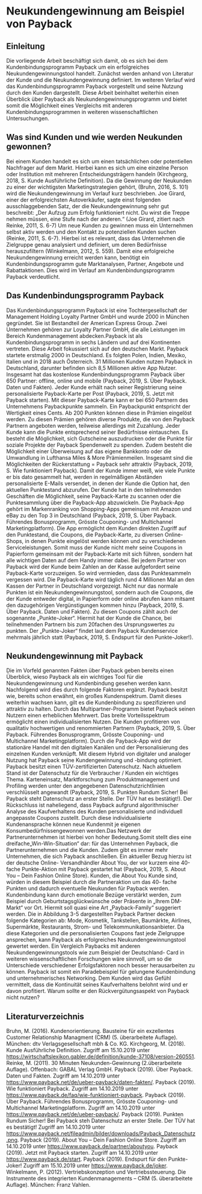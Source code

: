 # Neukundengewinnung am Beispiel von Payback 

## Einleitung

Die vorliegende Arbeit beschäftigt sich damit, ob es sich bei dem Kundenbindungsprogramm Payback um ein erfolgreiches Neukundengewinnungstool handelt. Zunächst werden anhand von Literatur der Kunde und die Neukundengewinnung definiert. Im weiteren Verlauf wird das Kundenbindungsprogramm Payback vorgestellt und seine Nutzung durch den Kunden dargestellt. Diese Arbeit beinhaltet weiterhin einen Überblick über Payback als Neukundengewinnungsprogramm und bietet somit die Möglichkeit eines Vergleichs mit anderen Kundenbindungsprogrammen in weiteren wissenschaftlichen Untersuchungen.

## Was sind Kunden und wie werden Neukunden gewonnen?

Bei einem Kunden handelt es sich um einen tatsächlichen oder potentiellen Nachfrager auf dem Markt. Hierbei kann es sich um eine einzelne Person oder Institution mit mehreren Entscheidungsträgern handeln (Kirchgeorg, 2018, S. Kunde Ausführliche Definition). Da die Gewinnung der Neukunden zu einer der wichtigsten Marketingstrategien gehört, (Bruhn, 2016, S. 101) wird die Neukundengewinnung im Verlauf kurz beschrieben.
Joe Girard, einer der erfolgreichsten Autoverkäufer, sagte einst folgenden ausschlaggebenden Satz, der die Neukundengewinnung sehr gut beschreibt:
„Der Aufzug zum Erfolg funktioniert nicht. Du wirst die Treppe nehmen müssen, eine Stufe nach der anderen.“ (Joe Girard, zitiert nach Reinke, 2011, S. 6-7)
Um neue Kunden zu gewinnen muss ein Unternehmen selbst aktiv werden und den Kontakt zu potenziellen Kunden suchen (Reinke, 2011, S. 6-7). Hierbei ist es relevant, dass das Unternehmen die Zielgruppe genau analysiert und definiert, um deren Bedürfnisse herauszufiltern (Winkelmann, 2012, S. 559). Damit eine erfolgreiche Neukundengewinnung erreicht werden kann, benötigt ein Kundenbindungsprogramm gute Marktanalysen, Partner, Angebote und Rabattaktionen. Dies wird im Verlauf am Kundenbindungsprogramm Payback verdeutlicht.

## Das Kundenbindungsprogramm Payback

Das Kundenbindungsprogramm Payback ist eine Tochtergesellschaft der Management Holding Loyalty Partner GmbH und wurde 2000 in München gegründet. Sie ist Bestandteil der American Express Group. Zwei Unternehmen gehören zur Loyalty Partner GmbH, die alle Leistungen im Bereich Kundenmanagement abdecken.Payback ist als Kundenbindungsprogramm in sechs Ländern und auf drei Kontinenten vertreten. Diese Arbeit fokussiert sich auf den deutschen Markt. Payback startete erstmalig 2000 in Deutschland. Es folgten Polen, Indien, Mexiko, Italien und in 2018 auch Österreich. 31 Millionen Kunden nutzen Payback in Deutschland, darunter befinden sich 8,5 Millionen aktive App Nutzer. Insgesamt hat das kostenlose Kundenbindungsprogramm Payback über 650 Partner: offline, online und mobile (Payback, 2019, S. Über Payback. Daten und Fakten).
Jeder Kunde erhält nach seiner Registrierung seine personalisierte Payback-Karte per Post (Payback, 2019, S. Jetzt mit Payback starten). Mit dieser Payback-Karte kann er bei 650 Partnern des Unternehmens Paybackpunkte sammeln. Ein Paybackpunkt entspricht der Wertigkeit eines Cents. Ab 200 Punkten können diese in Prämien eingelöst werden. Zu diesen Prämien gehören diverse Produkte, die von den Payback Partnern angeboten werden, teilweise allerdings mit Zuzahlung. Jeder Kunde kann die Punkte entsprechend seiner Bedürfnisse eintauschen. Es besteht die Möglichkeit, sich Gutscheine auszudrucken oder die Punkte für soziale Projekte der Payback Spendenwelt zu spenden. Zudem besteht die Möglichkeit einer Überweisung auf das eigene Bankkonto oder die Umwandlung in Lufthansa Miles & More Prämienmeilen. Insgesamt sind die Möglichkeiten der Rückerstattung = Payback sehr attraktiv (Payback, 2019, S. Wie funktioniert Payback).
Damit der Kunde immer weiß, wie viele Punkte er bis dato gesammelt hat, werden in regelmäßigen Abständen personalisierte E-Mails versendet, in denen der Kunde die Option hat, den aktuellen Punktestand abzurufen. Der Kunde hat in den teilnehmenden Geschäften die Möglichkeit, seine Payback-Karte zu scannen oder die Punktesammlung über die Payback-App abzuwickeln. Die Payback-App gehört im Markenranking von Shopping-Apps gemeinsam mit Amazon und eBay zu den Top 3 in Deutschland (Payback, 2019, S. Über Payback. Führendes Bonusprogramm, Grösste Couponing- und Multichannel Marketingplatform). Die App ermöglicht dem Kunden direkten Zugriff auf den Punktestand, die Coupons, die Payback-Karte, zu diversen Online-Shops, in denen Punkte eingelöst werden können und zu verschiedenen Serviceleistungen. Somit muss der Kunde nicht mehr seine Coupons in Papierform gemeinsam mit der Payback-Karte mit sich führen, sondern hat alle wichtigen Daten auf dem Handy immer dabei. Bei jedem Partner von Payback wird der Kunde beim Zahlen an der Kasse aufgefordert seine Payback-Karte vorzuzeigen. So wird vermieden, dass das Punktesammeln vergessen wird. Die Payback-Karte wird täglich rund 4 Millionen Mal an den Kassen der Partner in Deutschland vorgezeigt. Nicht nur das normale Punkten ist ein Neukundengewinnungstool, sondern auch die Coupons, die der Kunde entweder digital, in Papierform oder online abrufen kann mitsamt den dazugehörigen Vergünstigungen kommen hinzu (Payback, 2019, S. Über Payback. Daten und Fakten).
Zu diesen Coupons zählt auch der sogenannte „Punkte-Joker“. Hiermit hat der Kunde die Chance, bei teilnehmenden Partnern bis zum 20fachen des Ursprungswertes zu punkten. Der „Punkte-Joker“ findet laut dem Payback Kundenservice mehrmals jährlich statt (Payback, 2019, S. Endspurt für den Punkte-Joker!).

## Neukundengewinnung mit Payback

Die im Vorfeld genannten Fakten über Payback geben bereits einen Überblick, wieso Payback als ein wichtiges Tool für die Neukundengewinnung und Kundenbindung gesehen werden kann. Nachfolgend wird dies durch folgende Faktoren ergänzt. Payback besitzt wie, bereits schon erwähnt, ein großes Kundenspektrum. Damit dieses weiterhin wachsen kann, gilt es die Kundenbindung zu spezifizieren und attraktiv zu halten. Durch das Multipartner-Programm bietet Payback seinen Nutzern einen erheblichen Mehrwert. Das breite Vorteilsspektrum ermöglicht einen individualisierten Nutzen. Die Kunden profitieren von qualitativ hochwertigen und renommierten Partnern (Payback, 2019, S. Über Payback. Führendes Bonusprogramm, Grösste Couponing- und Multichannel Marketingplatform). Durch die Payback-App wird der stationäre Handel mit den digitalen Kanälen und der Personalisierung des einzelnen Kunden verknüpft. Mit diesem Hybrid von digitaler und analoger Nutzung hat Payback seine Kundengewinnung und -bindung optimiert. Payback besitzt einen TÜV-zertifizierten Datenschutz. Nach aktuellem Stand ist der Datenschutz für die Verbraucher / Kunden ein wichtiges Thema. Karteneinsatz, Marktforschung zum Produktmanagement und Profiling werden unter den angegebenen Datenschutzrichtlinien verschlüsselt angewandt (Payback, 2019, S. Punkten Rundum Sicher! Bei Payback steht Datenschutz an erster Stelle. Der TÜV hat es bestätigt!). Der Rückschluss ist naheliegend, dass Payback aufgrund algorithmischer Analyse des Kaufverhaltens des Kunden personalisierte und individuell angepasste Coupons zustellt. Durch diese individualisierte Kundenansprache können neue Kundenmit je eigenen Konsumbedürfnissengewonnen werden.Das Netzwerk der Partnerunternehmen ist hierbei von hoher Bedeutung.Somit stellt dies eine dreifache„Win-Win-Situation“ dar: für das Unternehmen Payback, die Partnerunternehmen und die Kunden. Zudem gibt es immer mehr Unternehmen, die sich Payback anschließen. Ein aktueller Bezug hierzu ist der deutsche Online- Versandhändler About You, der vor kurzem eine 40-fache Punkte-Aktion mit Payback gestartet hat (Payback, 2019, S. About You – Dein Fashion Online Store). Kunden, die About You Kunde sind, würden in diesem Beispiel durch die Partneraktion um das 40- fache Punkten und dadurch eventuelle Neukunden für Payback werden. Kundenbindung kann durch emotionale Bezüge verstärkt werden, zum Beispiel durch Geburtstagsglückwünsche oder Präsente in „Ihrem DM- Markt“ vor Ort. Hiermit soll quasi eine Art „Payback-Family“ suggeriert werden. Die in Abbildung 3-5 dargestellten Payback Partner decken folgende Kategorien ab: Mode, Kosmetik, Tankstellen, Baumärkte, Airlines, Supermärkte, Restaurants, Strom- und Telekommunikationsanbieter. Da diese Kategorien und die personalisierten Coupons fast jede Zielgruppe ansprechen, kann Payback als erfolgreiches Neukundengewinnungstool gewertet werden. Ein Vergleich Paybacks mit anderen Neukundengewinnungstools wie zum Beispiel der Deutschland- Card in weiteren wissenschaftlichen Forschungen wäre sinnvoll, um so die Unterschiede verschiedener Erfolgsfaktoren noch besser herausarbeiten zu können. Payback ist somit ein Paradebeispiel für gelungene Kundenbindung und unternehmerisches Networking. Dem Kunden wird das Gefühl vermittelt, dass die Kontinuität seines Kaufverhaltens belohnt wird und er davon profitiert. Warum sollte er den Rückvergütungsaspekt von Payback nicht nutzen?

## Literaturverzeichnis

Bruhn, M. (2016). Kundenorientierung. Bausteine für ein exzellentes Customer Relationship Managment (CRM) (5. überarbeitete Auflage). München: dtv Verlagsgesellschaft mbh & Co. KG.
Kirchgeorg, M. (2018). Kunde Ausführliche Definition. Zugriff am 15.10.2019 unter https://wirtschaftslexikon.gabler.de/definition/kunde-37108/version-260551. 
Reinke, M. (2011). 30 Minuten Neukunden-Gewinnung (2.überarbeitete Auflage). Offenbach: GABAL Verlag GmbH.
Payback (2019). Über Payback. Daten und Fakten. Zugriff am 14.10.2019 unter https://www.payback.net/de/ueber-payback/daten-fakten/.
Payback (2019). Wie funktioniert Payback. Zugriff am 14.10.2019 unter https://www.payback.de/faq/wie-funktioniert-payback.
Payback (2019). Über Payback. Führendes Bonusprogramm, Grösste Couponing- und Multichannel Marketingplatform. Zugriff am 14.10.2019 unter https://www.payback.net/de/ueber-payback/.
Payback (2019). Punkten Rundum Sicher! Bei Payback steh Datenschutz an erster Stelle. Der TÜV hat es bestätigt! Zugriff am 14.10.2019 unter https://www.payback.net/fileadmin/bilder/downloads/Payback_Datenschutz.png. 
Payback (2019). About You – Dein Fashion Online Store. Zugriff am 14.10.2019 unter https://www.payback.de/partner/aboutyou.
Payback (2019). Jetzt mit Payback starten. Zugriff am 14.10.2019 unter https://www.payback.de/start.
Payback (2019). Endspurt für den Punkte-Joker! Zugriff am 15.10.2019 unter https://www.payback.de/joker.
Winkelmann, P. (2012). Vertriebskonzeption und Vertriebssteuerung. Die Instrumente des integrierten Kundenmanagements – CRM (5. überarbeitete Auflage). München: Franz Vahlen.
